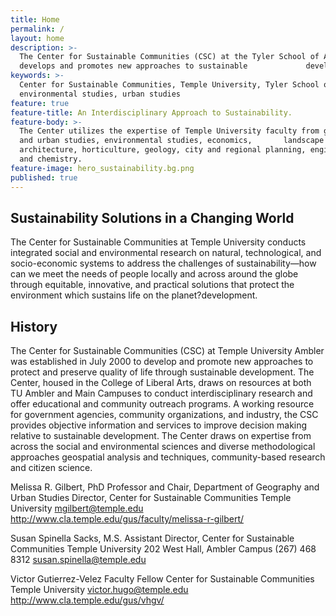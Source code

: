 ```yaml
---
title: Home
permalink: /
layout: home
description: >-
  The Center for Sustainable Communities (CSC) at the Tyler School of Art
  develops and promotes new approaches to sustainable             development. 
keywords: >-
  Center for Sustainable Communities, Temple University, Tyler School of Art,
  environmental studies, urban studies
feature: true
feature-title: An Interdisciplinary Approach to Sustainability.
feature-body: >-
  The Center utilizes the expertise of Temple University faculty from geography
  and urban studies, environmental studies, economics,       landscape
  architecture, horticulture, geology, city and regional planning, engineering
  and chemistry.
feature-image: hero_sustainability.bg.png
published: true
---
```

## Sustainability Solutions in a Changing World
The Center for Sustainable Communities at Temple University conducts integrated social and environmental research on natural, technological, and socio-economic systems to address the challenges of sustainability—how can we meet the needs of people locally and across around the globe through equitable, innovative, and practical solutions that protect the environment which sustains life on the planet?development. 

## History
The Center for Sustainable Communities (CSC) at Temple University Ambler was established in July 2000 to develop and promote new approaches to protect and preserve quality of life through sustainable development. 
The Center, housed in the College of Liberal Arts, draws on resources at both TU Ambler and Main Campuses to conduct interdisciplinary research and offer educational and community outreach programs. A working resource for government agencies, community organizations, and industry, the CSC provides objective information and services to improve decision making relative to sustainable development. The Center draws on expertise from across the social and environmental sciences and diverse methodological approaches geospatial analysis and techniques, community-based research and citizen science.

Melissa R. Gilbert, PhD
Professor and Chair, Department of Geography and Urban Studies
Director, Center for Sustainable Communities
Temple University
mgilbert@temple.edu
http://www.cla.temple.edu/gus/faculty/melissa-r-gilbert/

Susan Spinella Sacks, M.S. 
Assistant Director, Center for Sustainable Communities
Temple University
202 West Hall, Ambler Campus
(267) 468 8312
susan.spinella@temple.edu

Victor Gutierrez-Velez
Faculty Fellow
Center for Sustainable Communities
Temple University
victor.hugo@temple.edu
http://www.cla.temple.edu/gus/vhgv/


